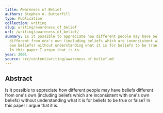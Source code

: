 ```yaml
---
title: Awareness of Belief
authors: Stephen A. Butterfill
type: Publication
collection: writing
slug: writing/awareness_of_belief
url: /writing/awareness_of_belief/
summary: Is it possible to appreciate how different people may have beliefs
  different from one's own (including beliefs which are inconsistent with one's
  own beliefs) without understanding what it is for beliefs to be true or false?
  In this paper I argue that it is.
year: 2001
source: src/content/writing/awareness_of_belief.md
---
```


## Abstract

Is it possible to appreciate how different people may have beliefs different from one's own (including beliefs which are inconsistent with one's own beliefs) without understanding what it is for beliefs to be true or false?  In this paper I argue that it is.
